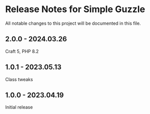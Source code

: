# Release Notes for Simple Guzzle

All notable changes to this project will be documented in this file.

## 2.0.0 - 2024.03.26
Craft 5, PHP 8.2

## 1.0.1 - 2023.05.13
Class tweaks

## 1.0.0 - 2023.04.19
Initial release
